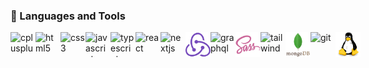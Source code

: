 

### 🧰 Languages and Tools
<div style="display: flex;justify-content: space-between;">
  <img src="https://cdn.jsdelivr.net/gh/devicons/devicon/icons/cplusplus/cplusplus-line.svg" alt="cplusplus" width="40" height="40"/> 
  <img src="https://cdn.jsdelivr.net/gh/devicons/devicon/icons/html5/html5-plain.svg" alt="html5" width="40" height="40"/> 
  <img src="https://cdn.jsdelivr.net/gh/devicons/devicon/icons/css3/css3-plain.svg" alt="css3" width="40" height="40"/> 
  <img src="https://cdn.jsdelivr.net/gh/devicons/devicon/icons/javascript/javascript-plain.svg" alt="javascript" width="40" height="40"/> 
  <img src="https://cdn.jsdelivr.net/gh/devicons/devicon/icons/typescript/typescript-plain.svg" alt="typescript" width="40" height="40"/> 
  <img src="https://cdn.jsdelivr.net/gh/devicons/devicon/icons/react/react-original.svg" alt="react" width="40" height="40"/> 
  <img src="https://cdn.worldvectorlogo.com/logos/nextjs-2.svg" alt="nextjs" width="40" height="40"/> 
  <img src="https://raw.githubusercontent.com/devicons/devicon/master/icons/redux/redux-original.svg" alt="redux" width="40" height="40"/> 
  <img src="https://www.vectorlogo.zone/logos/graphql/graphql-icon.svg" alt="graphql" width="40" height="40"/> 
  <img src="https://raw.githubusercontent.com/devicons/devicon/master/icons/sass/sass-original.svg" alt="sass" width="40" height="40"/> 
  <img src="https://www.vectorlogo.zone/logos/tailwindcss/tailwindcss-icon.svg" alt="tailwind" width="40" height="40"/> 
  <img src="https://raw.githubusercontent.com/devicons/devicon/master/icons/mongodb/mongodb-original-wordmark.svg" alt="mongodb" width="40" height="40"/> 
  <img src="https://www.vectorlogo.zone/logos/git-scm/git-scm-icon.svg" alt="git" width="40" height="40"/> 
  <img src="https://raw.githubusercontent.com/devicons/devicon/master/icons/linux/linux-original.svg" alt="linux" width="40" height="40"/> 
</div>
